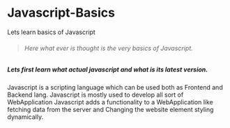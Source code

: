 # Javascript-Basics
Lets learn basics of Javascript 
> ###### Here what ever is thought is the very basics of Javascript.
##### Lets first learn what actual javascript and what is its latest version.
Javascript is a scripting language which can be used both as Frontend and Backend lang. Javascript is mostly used to develop all sort of WebApplication
Javascript adds a functionality to a WebApplication like fetching data from the server and Changing the website element styling dynamically.
